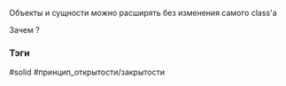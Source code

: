 Объекты и сущности можно расширять без изменения самого class'a

Зачем ?

### Тэги 
#solid #принцип_открытости/закрытости